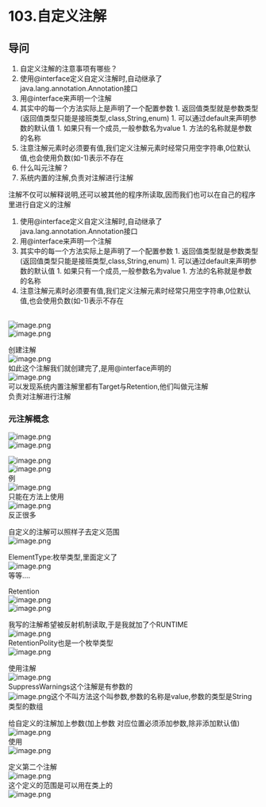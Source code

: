 # 103.自定义注解

<a name="tvn7A"></a>
## 导问  
1. 自定义注解的注意事项有哪些？
  1. 使用@interface定义自定义注解时,自动继承了java.lang.annotation.Annotation接口
  1. 用@interface来声明一个注解
  1. 其实中的每一个方法实际上是声明了一个配置参数
    1. 返回值类型就是参数类型(返回值类型只能是接班类型,class,String,enum)
    1. 可以通过default来声明参数的默认值
    1. 如果只有一个成员,一般参数名为value
    1. 方法的名称就是参数的名称
  3. 注意注解元素时必须要有值,我们定义注解元素时经常只用空字符串,0位默认值,也会使用负数(如-1)表示不存在
2. 什么叫元注解？
  1. 系统内置的注解,负责对注解进行注解

注解不仅可以解释说明,还可以被其他的程序所读取,因而我们也可以在自己的程序里进行自定义的注解

  1. 使用@interface定义自定义注解时,自动继承了java.lang.annotation.Annotation接口
  1. 用@interface来声明一个注解
  1. 其实中的每一个方法实际上是声明了一个配置参数
    1. 返回值类型就是参数类型(返回值类型只能是接班类型,class,String,enum)
    1. 可以通过default来声明参数的默认值
    1. 如果只有一个成员,一般参数名为value
    1. 方法的名称就是参数的名称
  4. 注意注解元素时必须要有值,我们定义注解元素时经常只用空字符串,0位默认值,也会使用负数(如-1)表示不存在


<br />![image.png](https://cdn.nlark.com/yuque/0/2019/png/349894/1560320971361-36b21779-d4e0-45ef-aeb8-398f9c5d8f28.png#align=left&display=inline&height=75&name=image.png&originHeight=150&originWidth=730&size=82795&status=done&width=365)<br />![image.png](https://cdn.nlark.com/yuque/0/2019/png/349894/1560321098217-60cf16eb-fced-4c99-adaa-d70d9595b010.png#align=left&display=inline&height=266&name=image.png&originHeight=532&originWidth=738&size=324568&status=done&width=369)

创建注解<br />![image.png](https://cdn.nlark.com/yuque/0/2019/png/349894/1560320995671-cdfa1a24-3236-44e8-9e8b-96c13b765f2e.png#align=left&display=inline&height=191&name=image.png&originHeight=381&originWidth=894&size=215776&status=done&width=447)<br />如此这个注解我们就创建完了,是用@interface声明的<br />![image.png](https://cdn.nlark.com/yuque/0/2019/png/349894/1560321032555-56e1547e-5e1e-42b2-b936-54196eca95c4.png#align=left&display=inline&height=118&name=image.png&originHeight=236&originWidth=640&size=96801&status=done&width=320)<br />可以发现系统内置注解里都有Target与Retention,他们叫做元注解<br />负责对注解进行注解
<a name="m9AF0"></a>
### 元注解概念

![image.png](https://cdn.nlark.com/yuque/0/2019/png/349894/1560321143186-e25975b7-7746-4648-8774-041fe91e32c2.png#align=left&display=inline&height=124&name=image.png&originHeight=247&originWidth=728&size=158920&status=done&width=364)<br />![image.png](https://cdn.nlark.com/yuque/0/2019/png/349894/1560321159803-a992ab75-51b3-4986-aecd-c67e4335f6a6.png#align=left&display=inline&height=106&name=image.png&originHeight=211&originWidth=276&size=46066&status=done&width=138)

![image.png](https://cdn.nlark.com/yuque/0/2019/png/349894/1560321243802-9b6e98cd-6ca1-4c02-a3f9-1646a63d75a1.png#align=left&display=inline&height=68&name=image.png&originHeight=136&originWidth=724&size=66178&status=done&width=362)<br />![image.png](https://cdn.nlark.com/yuque/0/2019/png/349894/1560321232593-aca5b559-e1a6-4e91-aa71-1fb14ab0e04f.png#align=left&display=inline&height=306&name=image.png&originHeight=612&originWidth=767&size=263621&status=done&width=383.5)<br />例<br />![image.png](https://cdn.nlark.com/yuque/0/2019/png/349894/1560321278086-fc0055c9-3a60-44a8-9bdd-0c42894e2da7.png#align=left&display=inline&height=217&name=image.png&originHeight=434&originWidth=592&size=284012&status=done&width=296)<br />只能在方法上使用<br />![image.png](https://cdn.nlark.com/yuque/0/2019/png/349894/1560321309412-bf5b501f-34f5-4742-bed5-f5cce6a352b3.png#align=left&display=inline&height=88&name=image.png&originHeight=175&originWidth=1107&size=168881&status=done&width=553.5)<br />反正很多

自定义的注解可以照样子去定义范围<br />![image.png](https://cdn.nlark.com/yuque/0/2019/png/349894/1560321361948-f6cd98b2-0cf7-4215-8036-2a3af6a75093.png#align=left&display=inline&height=113&name=image.png&originHeight=225&originWidth=547&size=158954&status=done&width=273.5)

ElementType:枚举类型,里面定义了<br />![image.png](https://cdn.nlark.com/yuque/0/2019/png/349894/1560321421631-15806eb8-6c04-46b3-ae94-ca6f3edb8464.png#align=left&display=inline&height=301&name=image.png&originHeight=601&originWidth=758&size=288517&status=done&width=379)<br />等等....

Retention<br />![image.png](https://cdn.nlark.com/yuque/0/2019/png/349894/1560321454292-88c0dde0-c546-49e1-b099-a896b2d79732.png#align=left&display=inline&height=71&name=image.png&originHeight=141&originWidth=738&size=70488&status=done&width=369)<br />![image.png](https://cdn.nlark.com/yuque/0/2019/png/349894/1560321465059-08ed4a50-1ffd-422f-9bda-ceefb682b9db.png#align=left&display=inline&height=220&name=image.png&originHeight=439&originWidth=744&size=173553&status=done&width=372)

我写的注解希望被反射机制读取,于是我就加了个RUNTIME<br />![image.png](https://cdn.nlark.com/yuque/0/2019/png/349894/1560321501794-88fea63c-49f3-43b3-bf4e-8605ae737b65.png#align=left&display=inline&height=165&name=image.png&originHeight=329&originWidth=647&size=290412&status=done&width=323.5)<br />RetentionPolity也是一个枚举类型<br />![image.png](https://cdn.nlark.com/yuque/0/2019/png/349894/1560321535850-5322062b-caf4-4673-b001-6d5fe7d50a3d.png#align=left&display=inline&height=280&name=image.png&originHeight=560&originWidth=1035&size=330734&status=done&width=517.5)

使用注解<br />![image.png](https://cdn.nlark.com/yuque/0/2019/png/349894/1560321588423-de614f32-52e0-4ca3-9b8a-c8d65e8d5630.png#align=left&display=inline&height=181&name=image.png&originHeight=361&originWidth=1002&size=211936&status=done&width=501)<br />SuppressWarnings这个注解是有参数的<br />![image.png](https://cdn.nlark.com/yuque/0/2019/png/349894/1560321659398-94abb929-7cbe-4629-9c89-40e70487fb8e.png#align=left&display=inline&height=23&name=image.png&originHeight=47&originWidth=316&size=19242&status=done&width=158)这个不叫方法这个叫参数,参数的名称是value,参数的类型是String类型的数组

给自定义的注解加上参数(加上参数 对应位置必须添加参数,除非添加默认值)<br />![image.png](https://cdn.nlark.com/yuque/0/2019/png/349894/1560321858879-60d2aa37-ba38-4a5b-99a1-a642d6998562.png#align=left&display=inline&height=66&name=image.png&originHeight=132&originWidth=897&size=129524&status=done&width=448.5)<br />使用<br />![image.png](https://cdn.nlark.com/yuque/0/2019/png/349894/1560321954019-b9539c9c-b0d6-4949-a240-cfd4aadd04fb.png#align=left&display=inline&height=119&name=image.png&originHeight=237&originWidth=1065&size=126167&status=done&width=532.5)

定义第二个注解<br />![image.png](https://cdn.nlark.com/yuque/0/2019/png/349894/1560321920511-d320f8a7-9ae6-4cf0-8403-df519f33c295.png#align=left&display=inline&height=81&name=image.png&originHeight=162&originWidth=781&size=135020&status=done&width=390.5)<br />这个定义的范围是可以用在类上的<br />![image.png](https://cdn.nlark.com/yuque/0/2019/png/349894/1560321970834-77bea5c5-df23-40ea-b719-da0e9c56e521.png#align=left&display=inline&height=107&name=image.png&originHeight=214&originWidth=567&size=121258&status=done&width=283.5)
